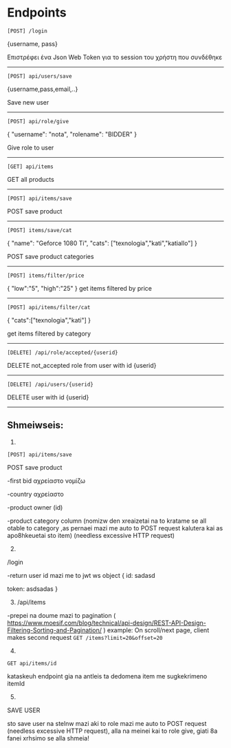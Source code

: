 

# Endpoints

`[POST] /login`

{username, pass}

Επιστρέφει ένα Json Web Token για το session του χρήστη που συνδέθηκε

________________

`[POST] api/users/save`

{username,pass,email,..}

Save new user
________________

`[POST] api/role/give`

{
    "username": "nota",
    "rolename": "BIDDER"
}

Give role to user
________________

`[GET] api/items`

GET all products

________________

`[POST] api/items/save`

POST save product

________________

`[POST] items/save/cat`

{
    "name": "Geforce 1080 Ti",
    "cats": ["texnologia","kati","katiallo"]
}


POST save product categories

________________

`[POST] items/filter/price`

{
    "low":"5",
    "high":"25"
}
get items filtered by price

________________

`[POST] api/items/filter/cat`

{
    "cats":["texnologia","kati"]
}

get items filtered by category

________________

`[DELETE] /api/role/accepted/{userid}`

DELETE not_accepted role from user with id {userid}

________________

`[DELETE] /api/users/{userid}`

DELETE user with id {userid}

________________









Shmeiwseis:
-
1)
`[POST] api/items/save`

POST save product

-first bid αχρείαστο νομίζω

-country αχρείαστο

-product owner (id)

-product category column (nomizw den xreaizetai na to kratame se all otable to category ,as pernaei mazi me auto to POST request kalutera kai as apo8hkeuetai sto item) (needless excessive HTTP request)

2)

/login

-return user id mazi me to jwt ws object 
{
  id: sadasd
  
  token: asdsadas
}



3) /api/items

-prepei na doume mazi to pagination ( https://www.moesif.com/blog/technical/api-design/REST-API-Design-Filtering-Sorting-and-Pagination/ )
 example: On scroll/next page, client makes second request `GET /items?limit=20&offset=20`
 
 
 4)
 
 `GET api/items/id` 
 
 kataskeuh endpoint gia na antleis ta dedomena item me sugkekrimeno itemId
 
 5)
 
 SAVE USER

sto save user na stelnw mazi aki to role mazi me auto to POST request (needless excessive HTTP request), alla na meinei kai to role give, giati 8a fanei xrhsimo se alla shmeia!
 
